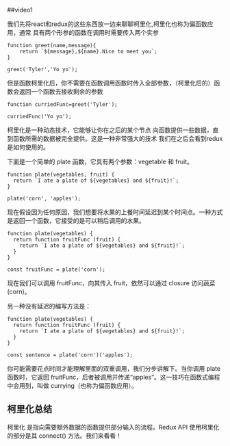 ##video1

我们先将react和redux的这些东西放一边来聊聊柯里化,柯里化也称为偏函数应用，通常 具有两个形参的函数在调用时需要传入两个实参

```
function greet(name,message){
	return `${message},${name}.Nice to meet you`;
}

greet('Tyler','Yo yo');
```
但是函数柯里化后，你不需要在函数调用函数时传入全部参数，（柯里化后的）函数会返回一个函数去接收剩余的参数

```
function curriedFunc=greet('Tyler');

curriedFunc('Yo yo');
```
柯里化是一种动态技术，它能够让你在之后的某个节点 向函数提供一些数据，直到函数所需的数据被完全提供。这是一种非常强大的技术 我们在之后会看到redux是如何使用的。



下面是一个简单的 plate 函数，它具有两个参数：vegetable 和 fruit。

```
function plate(vegetables, fruit) {
  return `I ate a plate of ${vegetables} and ${fruit}!`;
}

plate('corn', 'apples');
```
现在假设因为任何原因，我们想要将水果的上餐时间延迟到某个时间点。一种方式是返回一个函数，它接受的是可以稍后调用的水果。

```
function plate(vegetables) {
  return function fruitFunc (fruit) {
    return `I ate a plate of ${vegetables} and ${fruit}!`;
  }
}

const fruitFunc = plate('corn');
```

现在我们可以调用 fruitFunc，向其传入 fruit，依然可以通过 closure 访问蔬菜 (corn)。

另一种没有延迟的编写方法是：

```
function plate(vegetables) {
  return function fruitFunc (fruit) {
    return `I ate a plate of ${vegetables} and ${fruit}!`;
  }
}

const sentence = plate('corn')('apples');
```

你可能需要花点时间才能理解里面的双重调用，我们分步讲解下。当你调用 plate 函数时，它返回 fruitFunc，后者被调用并传递“apples”。这一技巧在函数式编程中会用到，叫做 currying（也称为偏函数应用）。

## 柯里化总结
柯里化 是指向需要额外数据的函数提供部分输入的流程。Redux API 使用柯里化的部分是其 connect() 方法。我们来看看！

